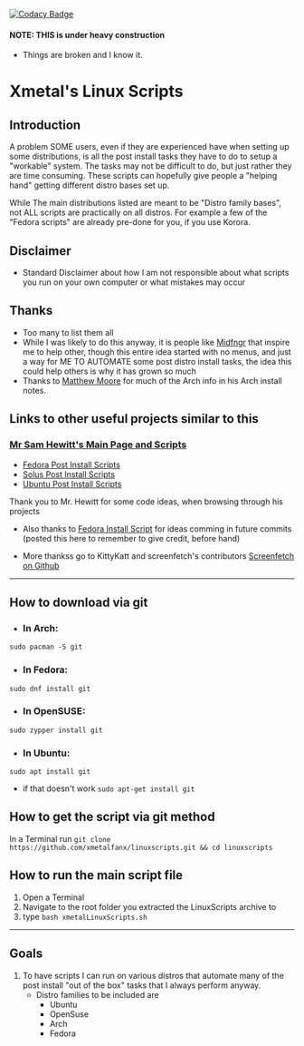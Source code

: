 [![Codacy Badge](https://api.codacy.com/project/badge/Grade/ad3a390ed44e4ad28b786d760b2dd5f6)](https://www.codacy.com/app/Xmetalfanx/linuxSetup?utm_source=github.com&amp;utm_medium=referral&amp;utm_content=Xmetalfanx/linuxSetup&amp;utm_campaign=Badge_Grade)

#### NOTE: THIS is under heavy construction

- Things are broken and I know it.

# Xmetal's Linux Scripts


## Introduction

A problem SOME users, even if they are experienced have when setting up some distributions, is all the post install tasks they have to do to setup a "workable" system.   The tasks may not be difficult to do, but just rather they are time consuming.  These scripts can hopefully give people a "helping hand" getting different distro bases set up.

While The main distributions listed are meant to be "Distro family bases", not ALL scripts are practically on all distros.   For example a few of the "Fedora scripts" are already pre-done for you, if you use Korora.  

## Disclaimer
-  Standard Disclaimer about how I am not responsible about what scripts you run on your own computer or what mistakes may occur

## Thanks
- Too many to list them all
- While I was likely to do this anyway, it is people like [Midfngr](https://www.youtube.com/user/midfingr/undefined) that inspire me to help other, though this entire idea started with no menus, and just a way for ME TO AUTOMATE some post distro install tasks, the idea this could help others is why it has grown so much
- Thanks to [Matthew Moore](https://www.youtube.com/user/MrGizmo757/undefined) for much of the Arch info in his Arch install notes.

## Links to other useful projects similar to this 
### [Mr Sam Hewitt's Main Page and Scripts](https://github.com/snwh)

- [Fedora Post Install Scripts](https://github.com/snwh/fedora-post-install)
- [Solus Post Install Scripts](https://github.com/snwh/solus-post-install)
- [Ubuntu Post Install Scripts](https://github.com/snwh/ubuntu-post-install)

Thank you to Mr. Hewitt for some code ideas, when browsing through his projects

- Also thanks to [Fedora Install Script](https://gist.github.com/KingsleyOmon-Edo/711c0a79c29d532840bb5cae55b7c2d6) for ideas comming in future commits (posted this here to remember to give credit, before hand)

- More thankss go to KittyKatt and screenfetch's contributors [Screenfetch on Github](https://github.com/KittyKatt/screenFetch)
---

## How to download via git
- ### In Arch:
`sudo pacman -S git`

- ### In Fedora:
`sudo dnf install git`

- ### In OpenSUSE:
`sudo zypper install git`

- ### In Ubuntu:
`sudo apt install git`

  -  if that doesn't work  `sudo apt-get install git`

## How to get the script via git method
In a Terminal run
`git clone https://github.com/xmetalfanx/linuxscripts.git && cd linuxscripts`


## How to run the main script file
1.   Open a Terminal
2.   Navigate to the root folder you extracted the LinuxScripts archive to
3.   type `bash xmetalLinuxScripts.sh`


---
## Goals
1.  To have scripts I can run on various distros that automate many of the post install "out of the box" tasks that I always perform anyway.
    - Distro families to be included are
      - Ubuntu
      - OpenSuse
      - Arch
      - Fedora

